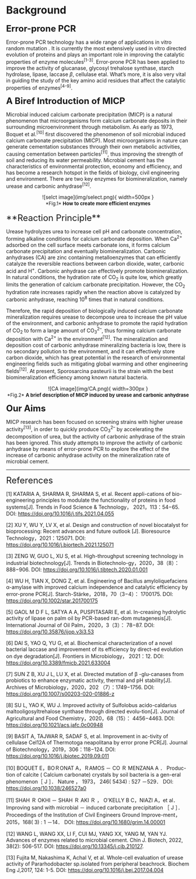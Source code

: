 # Background

<font size=5>**Error-prone PCR**</font></br>

Error-prone PCR technology has a wide range of applications in vitro random mutation . It is currently the most extensively used in vitro directed evolution of proteins and plays an important role in improving the catalytic properties of enzyme molecules<sup>[1-3]</sup>. Error-prone PCR has been applied to improve the activity of glucanase, glycosyl trehalose synthase, starch hydrolase, lipase, laccase *β*, cellulase etal. What’s more, it is also very vital in guiding the study of the key amino acid residues that affect the catalytic properties of enzymes<sup>[4-9]</sup>.

<font size=5>**A Biref Introduction of MICP**</font></br>

Microbial induced calcium carbonate precipitation (MICP) is a natural phenomenon that microorganisms form calcium carbonate deposits in their surrounding microenvironment through metabolism. As early as 1973, Boquet et al.<sup>[10]</sup> first discovered the phenomenon of soil microbial induced calcium carbonate precipitation (MICP). Most microorganisms in nature can generate cementation substances through their own metabolic activities, causing cementation between particles<sup>[11]</sup>, thus improving the strength of soil and reducing its water permeability. Microbial cement has the characteristics of environmental protection, economy and efficiency, and has become a research hotspot in the fields of biology, civil engineering and environment. There are two key enzymes for biomineralization, namely urease and carbonic anhydrase<sup>[12]</sup>.
</br>

<center>![selct image](img/select.png){ width=500px }</center>

<center><font size=2>*Fig.1* <b>How to create more efficient enzymes</b></br></font></center>




</br>
<font size=5>**Reaction Principle**</font></br>

Urease hydrolyzes urea to increase cell pH and carbonate concentration, forming alkaline conditions for calcium carbonate deposition. When Ca<sup>2+</sup> adsorbed on the cell surface meets carbonate ions, it forms calcium carbonate precipitation and eventually biomineralization. Carbonic anhydrases (CA) are zinc containing metalloenzymes that can efficiently catalyze the reversible reactions between carbon dioxide, water, carbonic acid and H<sup>+</sup>. Carbonic anhydrase can effectively promote biomineralization. In natural conditions, the hydration rate of CO<sub>2</sub> is quite low, which greatly limits the generation of calcium carbonate precipitation. However, the CO<sub>2</sub> hydration rate increases rapidly when the reaction above is catalyzed by carbonic anhydrase, reaching 10<sup>8</sup> times that in natural conditions.</br>

Therefore, the rapid deposition of biologically induced calcium carbonate mineralization requires urease to decompose urea to increase the pH value of the environment, and carbonic anhydrase to promote the rapid hydration of CO<sub>2</sub> to form a large amount of CO<sub>3</sub><sup>2–</sup>, thus forming calcium carbonate deposition with Ca<sup>2+</sup> in the environment<sup>[12]</sup>. The mineralization and deposition cost of carbonic anhydrase mineralizing bacteria is low, there is no secondary pollution to the environment, and it can effectively store carbon dioxide, which has great potential in the research of environmental engineering fields such as mitigating global warming and other engineering fields<sup>[12]</sup>. At present, Sporosarcina pasteurii is the strain with the best biomineralization efficiency among known natural bacteria.

<center>![CA image](img/CA.png){ width=300px }</center>

<center><font size=2>*Fig.2* <b>A brief description of MICP induced by urease and carbonic anhydrase</b></br></font></center>



<font size=5>**Our Aims**</font></br>

MICP research has been focused on screening strains with higher urease activity<sup>[13]</sup>, in order to quickly produce CO<sub>3</sub><sup>2–</sup> by accelerating the decomposition of urea, but the activity of carbonic anhydrase of the strain has been ignored. This study attempts to improve the activity of carbonic anhydrase by means of error-prone PCR to explore the effect of the increase of carbonic anhydrase activity on the mineralization rate of microbial cement.

---

<font size=5>References</font></br>

[1] KATARIA A, SHARMA R, SHARMA S, et al. Recent appli-cations of bio-engineering principles to modulate the functionality of proteins in food systems[J]. Trends in Food Science & Technology， 2021，113：54−65. DOI: https://doi.org/10.1016/j.tifs.2021.04.055 

[2] XU Y, WU Y, LV X, et al. Design and construction of novel biocatalyst for bioprocessing: Recent advances and future outlook [J]. Bioresource Technology，2021：125071. DOI: https://doi.org/10.1016/j.biortech.2021.125071 

[3] ZENG W, GUO L, XU S, et al. High-throughput screening technology in industrial biotechnology[J]. Trends in Biotechnolo-gy，2020，38（8）：888−906. DOI: https://doi.org/10.1016/j.tibtech.2020.01.001 

[4] WU H, TIAN X, DONG Z, et al. Engineering of Bacillus amyloliquefaciens α-amylase with improved calcium independence and catalytic efficiency by error-prone PCR[J]. Starch-Stärke，2018，70（3−4）： 1700175. DOI: https://doi.org/10.1002/star.201700175 

[5] GAOL M D F L, SATYA A A, PUSPITASARI E, et al. In-creasing hydrolytic activity of lipase on palm oil by PCR-based ran-dom mutagenesis[J]. International Journal of Oil Palm，2020，3（3）： 78−87. DOI: https://doi.org/10.35876/ijop.v3i3.53 

[6] DAI S, YAO Q, YU G, et al. Biochemical characterization of a novel bacterial laccase and improvement of its efficiency by direct-ed evolution on dye degradation[J]. Frontiers in Microbiology， 2021：12. DOI: https://doi.org/10.3389/fmicb.2021.633004 

[7] SUN Z B, XU J L, LU X, et al. Directed mutation of β -glu-canases from probiotics to enhance enzymatic activity, thermal and pH stability[J]. Archives of Microbiology，2020，202 （7）：1749−1756. DOI: https://doi.org/10.1007/s00203-020-01886-z 

[8] SU L, YAO K, WU J. Improved activity of Sulfolobus acido-caldarius maltooligosyltrehalose synthase through directed evolu-tion[J]. Journal of Agricultural and Food Chemistry，2020，68（15）： 4456−4463. DOI: https://doi.org/10.1021/acs.jafc.0c00948 

[9] BASIT A, TAJWAR R, SADAF S, et al. Improvement in ac-tivity of cellulase Cel12A of Thermotoga neapolitana by error prone PCR[J]. Journal of Biotechnology，2019，306：118−124. DOI: https://doi.org/10.1016/j.jbiotec.2019.09.011 

[10] BOQUET E，BOＲONAT A，ＲAMOS － CO Ｒ MENZANA A ． Produc-tion of calcite ( Calcium carbonate) crystals by soil bacteria is a gen-eral phenomenon［ J ］． Nature ， 1973， 246( 5434) : 527 －529． DOI: https://doi.org/10.1038/246527a0 

[11] SHAH Ｒ OKHI － SHAH Ｒ AKI Ｒ ， O'KELLY B C，NIAZI A，et al．Improving sand with microbial － induced carbonate precipitation ［ J ］． Proceedings of the Institution of Civil Engineers Ground Improve-ment，2015，168( 3) : 1 －14． DOI: https://doi.org/10.1680/grim.14.00001 

[12] WANG L, WANG XX, LI F, CUI MJ, YANG XX, YANG M, YAN YJ. Advances of enzymes related to microbial cement. Chin J. Biotech, 2022, 38(2): 506-517. DOI: https://doi.org/10.13345/j.cjb.210127.

[13] Fujita M, Nakashima K, Achal V, et al. Whole-cell evaluation of urease activity of Pararhodobacter sp.isolated from peripheral beachrock. Biochem Eng J,2017, 124: 1-5. DOI: https://doi.org/10.1016/j.bej.2017.04.004 